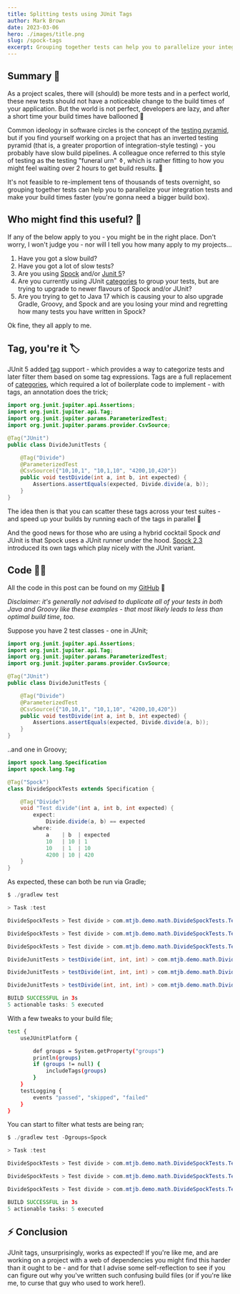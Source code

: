 ```yaml
---
title: Splitting tests using JUnit Tags
author: Mark Brown
date: 2023-03-06
hero: ./images/title.png
slug: /spock-tags
excerpt: Grouping together tests can help you to parallelize your integration tests and make your build times faster.
---
```


## Summary 📖
As a project scales, there will (should) be more tests and in a perfect world, these new tests should not have a noticeable 
change to the build times of your application. But the world is not perfect, developers are lazy, and after a short time
your build times have ballooned 🎈

Common ideology in software circles is the concept of the 
[testing pyramid](https://martinfowler.com/articles/practical-test-pyramid.html), but if you find yourself working on a 
project that has an inverted testing pyramid (that is, a greater proportion of integration-style testing) - you probably 
have slow build pipelines. A colleague once referred to this style of testing as the testing "funeral urn" ⚱️, which is 
rather fitting to how you might feel waiting over 2 hours to get build results. 🥲

It's not feasible to re-implement tens of thousands of tests overnight, so grouping together 
tests can help you to parallelize your integration tests and make your build times faster 
(you're gonna need a bigger build box).

## Who might find this useful? 🤔
If any of the below apply to you - you might be in the right place. Don't worry, I won't judge you - nor will I tell you
how many apply to my projects...

1. Have you got a slow build?
2. Have you got a lot of slow tests?
3. Are you using [Spock](https://spockframework.org/) and/or [Junit 5](https://junit.org/junit5/)?
4. Are you currently using JUnit [categories](https://junit.org/junit4/javadoc/4.12/org/junit/experimental/categories/Categories.html) to group your tests, but are trying to upgrade to newer flavours of Spock and/or JUnit?
5. Are you trying to get to Java 17 which is causing your to also upgrade Gradle, Groovy, and Spock and are you losing your mind and regretting how many tests you have written in Spock?

Ok fine, they all apply to me.

## Tag, you're it 🏷️
JUnit 5 added [tag](https://junit.org/junit5/docs/current/user-guide/#writing-tests-tagging-and-filtering) support - which
provides a way to categorize tests and later filter them based on some tag expressions. Tags are a full replacement of
[categories](https://junit.org/junit4/javadoc/4.12/org/junit/experimental/categories/Categories.html), which required a lot
of boilerplate code to implement - with tags, an annotation does the trick;

```java
import org.junit.jupiter.api.Assertions;
import org.junit.jupiter.api.Tag;
import org.junit.jupiter.params.ParameterizedTest;
import org.junit.jupiter.params.provider.CsvSource;

@Tag("JUnit")
public class DivideJunitTests {

    @Tag("Divide")
    @ParameterizedTest
    @CsvSource({"10,10,1", "10,1,10", "4200,10,420"})
    public void testDivide(int a, int b, int expected) {
        Assertions.assertEquals(expected, Divide.divide(a, b));
    }
}
```

The idea then is that you can scatter these tags across your test suites - and speed up your builds by running each of
the tags in parallel 💨

And the good news for those who are using a hybrid cocktail Spock _and_ JUnit is that Spock uses a JUnit
runner under the hood. [Spock 2.3](https://spockframework.org/spock/docs/2.3/release_notes.html#_release_notes) introduced
its own tags which play nicely with the JUnit variant.

## Code 🧑‍💻
All the code in this post can be found on my [GitHub](https://github.com/MTJB/example-junit-spock-tags) 🖖

_Disclaimer: it's generally not advised to duplicate all of your tests in both Java and Groovy like these examples - 
that most likely leads to less than optimal build time, too._

Suppose you have 2 test classes - one in JUnit;
```java
import org.junit.jupiter.api.Assertions;
import org.junit.jupiter.api.Tag;
import org.junit.jupiter.params.ParameterizedTest;
import org.junit.jupiter.params.provider.CsvSource;

@Tag("JUnit")
public class DivideJunitTests {

    @Tag("Divide")
    @ParameterizedTest
    @CsvSource({"10,10,1", "10,1,10", "4200,10,420"})
    public void testDivide(int a, int b, int expected) {
        Assertions.assertEquals(expected, Divide.divide(a, b));
    }
}
```

..and one in Groovy;
```java
import spock.lang.Specification
import spock.lang.Tag

@Tag("Spock")
class DivideSpockTests extends Specification {

    @Tag("Divide")
    void "Test divide"(int a, int b, int expected) {
        expect:
            Divide.divide(a, b) == expected
        where:
            a    | b  | expected
            10   | 10 | 1
            10   | 1  | 10
            4200 | 10 | 420
    }
}
```

As expected, these can both be run via Gradle;
```java
$ ./gradlew test

> Task :test

DivideSpockTests > Test divide > com.mtjb.demo.math.DivideSpockTests.Test divide [a: 10, b: 10, expected: 1, #0] PASSED

DivideSpockTests > Test divide > com.mtjb.demo.math.DivideSpockTests.Test divide [a: 10, b: 1, expected: 10, #1] PASSED

DivideSpockTests > Test divide > com.mtjb.demo.math.DivideSpockTests.Test divide [a: 4200, b: 10, expected: 420, #2] PASSED

DivideJunitTests > testDivide(int, int, int) > com.mtjb.demo.math.DivideJunitTests.testDivide(int, int, int)[1] PASSED

DivideJunitTests > testDivide(int, int, int) > com.mtjb.demo.math.DivideJunitTests.testDivide(int, int, int)[2] PASSED

DivideJunitTests > testDivide(int, int, int) > com.mtjb.demo.math.DivideJunitTests.testDivide(int, int, int)[3] PASSED

BUILD SUCCESSFUL in 3s
5 actionable tasks: 5 executed
```


With a few tweaks to your build file;
```bash
test {
    useJUnitPlatform {

        def groups = System.getProperty("groups")
        println(groups)
        if (groups != null) {
            includeTags(groups)
        }
    }
    testLogging {
        events "passed", "skipped", "failed"
    }
}
```

You can start to filter what tests are being ran;
```java
$ ./gradlew test -Dgroups=Spock

> Task :test

DivideSpockTests > Test divide > com.mtjb.demo.math.DivideSpockTests.Test divide [a: 10, b: 10, expected: 1, #0] PASSED

DivideSpockTests > Test divide > com.mtjb.demo.math.DivideSpockTests.Test divide [a: 10, b: 1, expected: 10, #1] PASSED

DivideSpockTests > Test divide > com.mtjb.demo.math.DivideSpockTests.Test divide [a: 4200, b: 10, expected: 420, #2] PASSED

BUILD SUCCESSFUL in 3s
5 actionable tasks: 5 executed
```

## ⚡️ Conclusion
JUnit tags, unsurprisingly, works as expected! If you're like me, and are working on a project with a web of dependencies
you might find this harder than it ought to be - and for that I advise some self-reflection to see if you can figure out 
why you've written such confusing build files (or if you're like me, to curse that guy who used to work here!).